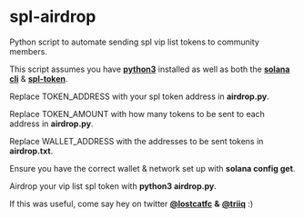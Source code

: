 # spl-airdrop
Python script to automate sending spl vip list tokens to community members.


This script assumes you have [**python3**](https://https://www.python.org/downloads/) installed as well as both the [**solana cli**](https://docs.solana.com/cli/install-solana-cli-tools) & [**spl-token**](https://spl.solana.com/token).


Replace TOKEN_ADDRESS with your spl token address in **airdrop.py**.

Replace TOKEN_AMOUNT with how many tokens to be sent to each address in **airdrop.py**.

Replace WALLET_ADDRESS with the addresses to be sent tokens in **airdrop.txt**.

Ensure you have the correct wallet & network set up with **solana config get**.

Airdrop your vip list spl token with **python3 airdrop.py**.

If this was useful, come say hey on twitter [**@lostcatfc**](https://twitter.com/lostcatfc) **&** [**@triiq**](https://twitter.com/triiq_) :)
